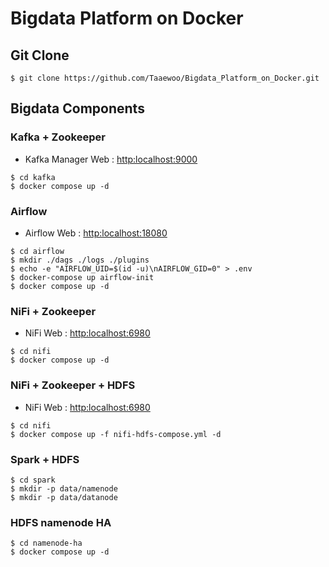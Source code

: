 # Bigdata Platform on Docker

## Git Clone
~~~
$ git clone https://github.com/Taaewoo/Bigdata_Platform_on_Docker.git
~~~

## Bigdata Components

### Kafka + Zookeeper
- Kafka Manager Web : [http:localhost:9000](http:localhost:9000)
~~~
$ cd kafka
$ docker compose up -d
~~~

### Airflow
- Airflow Web : [http:localhost:18080](http:localhost:18080)
~~~
$ cd airflow
$ mkdir ./dags ./logs ./plugins
$ echo -e "AIRFLOW_UID=$(id -u)\nAIRFLOW_GID=0" > .env
$ docker-compose up airflow-init
$ docker compose up -d
~~~


### NiFi + Zookeeper
- NiFi Web : [http:localhost:6980](http:localhost:6980)
~~~
$ cd nifi
$ docker compose up -d
~~~

### NiFi + Zookeeper + HDFS
- NiFi Web : [http:localhost:6980](http:localhost:6980)
~~~
$ cd nifi
$ docker compose up -f nifi-hdfs-compose.yml -d
~~~

### Spark + HDFS
~~~
$ cd spark
$ mkdir -p data/namenode
$ mkdir -p data/datanode
~~~

### HDFS namenode HA
~~~
$ cd namenode-ha
$ docker compose up -d
~~~
